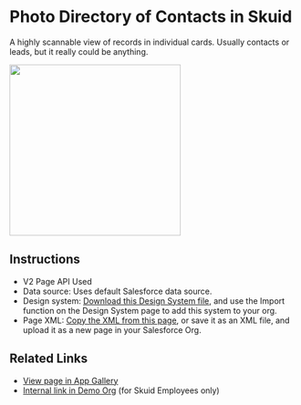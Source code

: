 # Photo Directory of Contacts in Skuid 

A highly scannable view of records in individual cards. Usually contacts or leads, but it really could be anything.

<img src="directory.png" width="300"></img>

## Instructions
- V2 Page API Used
- Data source: Uses default Salesforce data source.   
- Design system: [Download this Design System file](https://github.com/skuid/SamplePages/blob/master/Use_Cases/SamplePages.designsystem), and use the Import function on the Design System page to add this system to your org. 
- Page XML:  [Copy the XML from this page](Directory.xml), or save it as an XML file, and upload it as a new page in your Salesforce Org.  


## Related Links
- [View page in App Gallery](https://portal.skuidsite.com/designsystem/samplepages/preview/photodirectory)
- [Internal link in Demo Org](https://skuid-demo--skuid.na37.visual.force.com/apex/skuid__ui?page=SamplePages_Directory) (for Skuid Employees only)

